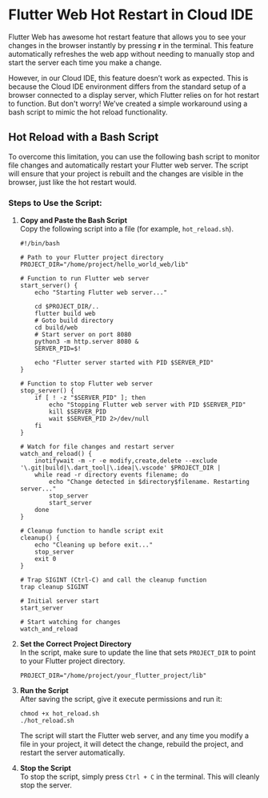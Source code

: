 # Flutter Web Hot Restart in Cloud IDE

Flutter Web has awesome hot restart feature that allows you to see your changes in the browser instantly by pressing **r** in the terminal. This feature automatically refreshes the web app without needing to manually stop and start the server each time you make a change.

However, in our Cloud IDE, this feature doesn’t work as expected. This is because the Cloud IDE environment differs from the standard setup of a browser connected to a display server, which Flutter relies on for hot restart to function. But don't worry! We’ve created a simple workaround using a bash script to mimic the hot reload functionality.

## Hot Reload with a Bash Script

To overcome this limitation, you can use the following bash script to monitor file changes and automatically restart your Flutter web server. The script will ensure that your project is rebuilt and the changes are visible in the browser, just like the hot restart would.

### Steps to Use the Script:

1.  **Copy and Paste the Bash Script**  
    Copy the following script into a file (for example, `hot_reload.sh`).
    
    ```
    #!/bin/bash
    
    # Path to your Flutter project directory
    PROJECT_DIR="/home/project/hello_world_web/lib"
    
    # Function to run Flutter web server
    start_server() {
        echo "Starting Flutter web server..."
    
        cd $PROJECT_DIR/..
        flutter build web
        # Goto build directory
        cd build/web
        # Start server on port 8080
        python3 -m http.server 8080 &
        SERVER_PID=$!
    
        echo "Flutter server started with PID $SERVER_PID"
    }
    
    # Function to stop Flutter web server
    stop_server() {
        if [ ! -z "$SERVER_PID" ]; then
            echo "Stopping Flutter web server with PID $SERVER_PID"
            kill $SERVER_PID
            wait $SERVER_PID 2>/dev/null
        fi
    }
    
    # Watch for file changes and restart server
    watch_and_reload() {
        inotifywait -m -r -e modify,create,delete --exclude '\.git|build|\.dart_tool|\.idea|\.vscode' $PROJECT_DIR |
        while read -r directory events filename; do
            echo "Change detected in $directory$filename. Restarting server..."
            stop_server
            start_server
        done
    }
    
    # Cleanup function to handle script exit
    cleanup() {
        echo "Cleaning up before exit..."
        stop_server
        exit 0
    }
    
    # Trap SIGINT (Ctrl-C) and call the cleanup function
    trap cleanup SIGINT
    
    # Initial server start
    start_server
    
    # Start watching for changes
    watch_and_reload
    ``` 
    
2.  **Set the Correct Project Directory**  
    In the script, make sure to update the line that sets `PROJECT_DIR` to point to your Flutter project directory.
    
    `PROJECT_DIR="/home/project/your_flutter_project/lib"` 
    
3.  **Run the Script**  
    After saving the script, give it execute permissions and run it:
    
    ```
    chmod +x hot_reload.sh
    ./hot_reload.sh
    ``` 
    
    The script will start the Flutter web server, and any time you modify a file in your project, it will detect the change, rebuild the project, and restart the server automatically.
    
4.  **Stop the Script**  
    To stop the script, simply press `Ctrl + C` in the terminal. This will cleanly stop the server.
    
